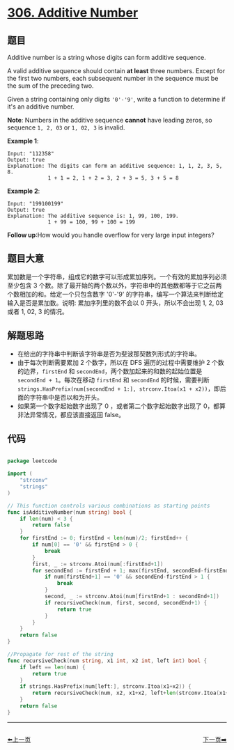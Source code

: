 # [306. Additive Number](https://leetcode.com/problems/additive-number/)


## 题目

Additive number is a string whose digits can form additive sequence.

A valid additive sequence should contain **at least** three numbers. Except for the first two numbers, each subsequent number in the sequence must be the sum of the preceding two.

Given a string containing only digits `'0'-'9'`, write a function to determine if it's an additive number.

**Note**: Numbers in the additive sequence **cannot** have leading zeros, so sequence `1, 2, 03` or `1, 02, 3` is invalid.

**Example 1**:

    Input: "112358"
    Output: true 
    Explanation: The digits can form an additive sequence: 1, 1, 2, 3, 5, 8. 
                 1 + 1 = 2, 1 + 2 = 3, 2 + 3 = 5, 3 + 5 = 8

**Example 2**:

    Input: "199100199"
    Output: true 
    Explanation: The additive sequence is: 1, 99, 100, 199. 
                 1 + 99 = 100, 99 + 100 = 199

**Follow up**:How would you handle overflow for very large input integers?


## 题目大意

累加数是一个字符串，组成它的数字可以形成累加序列。一个有效的累加序列必须至少包含 3 个数。除了最开始的两个数以外，字符串中的其他数都等于它之前两个数相加的和。给定一个只包含数字 '0'-'9' 的字符串，编写一个算法来判断给定输入是否是累加数。说明: 累加序列里的数不会以 0 开头，所以不会出现 1, 2, 03 或者 1, 02, 3 的情况。


## 解题思路

- 在给出的字符串中判断该字符串是否为斐波那契数列形式的字符串。
- 由于每次判断需要累加 2 个数字，所以在 DFS 遍历的过程中需要维护 2 个数的边界，`firstEnd` 和 `secondEnd`，两个数加起来的和数的起始位置是 `secondEnd + 1`。每次在移动 `firstEnd` 和 `secondEnd` 的时候，需要判断 `strings.HasPrefix(num[secondEnd + 1:], strconv.Itoa(x1 + x2))`，即后面的字符串中是否以和为开头。
- 如果第一个数字起始数字出现了 0 ，或者第二个数字起始数字出现了 0，都算非法异常情况，都应该直接返回 false。



## 代码

```go

package leetcode

import (
	"strconv"
	"strings"
)

// This function controls various combinations as starting points
func isAdditiveNumber(num string) bool {
	if len(num) < 3 {
		return false
	}
	for firstEnd := 0; firstEnd < len(num)/2; firstEnd++ {
		if num[0] == '0' && firstEnd > 0 {
			break
		}
		first, _ := strconv.Atoi(num[:firstEnd+1])
		for secondEnd := firstEnd + 1; max(firstEnd, secondEnd-firstEnd) <= len(num)-secondEnd; secondEnd++ {
			if num[firstEnd+1] == '0' && secondEnd-firstEnd > 1 {
				break
			}
			second, _ := strconv.Atoi(num[firstEnd+1 : secondEnd+1])
			if recursiveCheck(num, first, second, secondEnd+1) {
				return true
			}
		}
	}
	return false
}

//Propagate for rest of the string
func recursiveCheck(num string, x1 int, x2 int, left int) bool {
	if left == len(num) {
		return true
	}
	if strings.HasPrefix(num[left:], strconv.Itoa(x1+x2)) {
		return recursiveCheck(num, x2, x1+x2, left+len(strconv.Itoa(x1+x2)))
	}
	return false
}

```


----------------------------------------------
<div style="display: flex;justify-content: space-between;align-items: center;">
<p><a href="https://books.halfrost.com/leetcode/ChapterFour/0300~0399/0304.Range-Sum-Query-2D-Immutable/">⬅️上一页</a></p>
<p><a href="https://books.halfrost.com/leetcode/ChapterFour/0300~0399/0307.Range-Sum-Query-Mutable/">下一页➡️</a></p>
</div>
